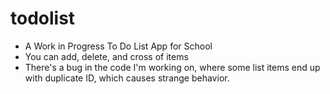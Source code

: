 # todolist
- A Work in Progress To Do List App for School
- You can add, delete, and cross of items
- There's a bug in the code I'm working on, where some list items end up with duplicate ID, which causes strange behavior.
